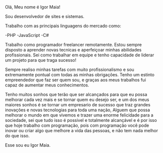 Olá, Meu nome é Igor Maia!

Sou desenvolvedor de sites e sistemas.

Trabalho com as principais linguagens do mercado como:

-PHP
-JavaScript
-C#

Trabalho como programador freelancer remotamente.
Estou sempre disposto a aprender novas tecnicas e aperfeiçoar minhas abilidades profissionais.
Sei como trabalhar em equipe e tenho capacidade de liderar um projeto para que traga sucesso!

Sempre realiso minhas tarefas com muito profissionalismo e sou extremamente pontual com todas as minhas obrigações.
Tenho um estinto empreendedor que faz ser quem sou, e graças aos meus trabalhos fui capaz de aumentar meus conhecimentos.

Tenho muitos sonhos que terão que ser alcançados para que eu possa melhorar cada vez mais e se tornar quem eu desejo ser, e um dos meus maiores sonhos é se tornar um empresario de sucesso que traz grandes inovações e novas tecnologias para toda uma nação, Alguem que possa melhorar o mundo em que vivemos e trazer uma enorme felicidade para a sociedade, sei que tudo isso é possivel e totalmente alcançável e é por isso que hoje trabalho com programação, pois com programação você pode inovar ou criar algo que melhore a vida das pessoas, e não tem nada melhor do que isso.

Esse sou eu Igor Maia.
